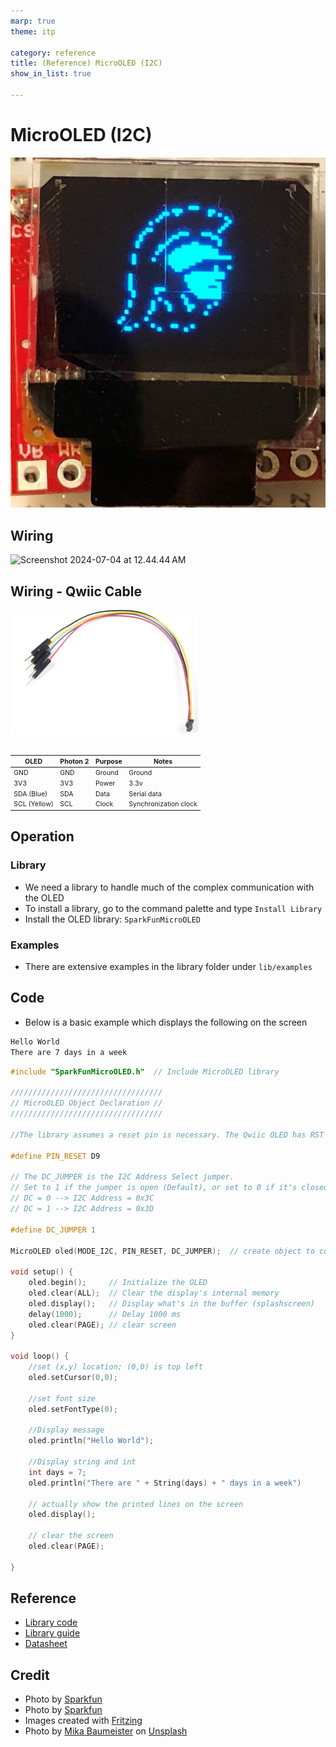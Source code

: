 ```yaml
---
marp: true
theme: itp

category: reference
title: (Reference) MicroOLED (I2C)
show_in_list: true

---
```


<!-- headingDivider: 2 -->



# MicroOLED (I2C)
![bg opacity:.95 left:50%](i2c_oled.assets/oled_usc.jpg)



## Wiring

<img src="i2c_oled.assets/Screenshot 2024-07-04 at 12.44.44 AM.png" alt="Screenshot 2024-07-04 at 12.44.44 AM" style="width:900px;" />



## Wiring - Qwiic Cable

<img src="i2c_oled.assets/qwiic_cable.jpg" style="width:300px;" />

## 
<span style="font-size:75%">



| OLED         | Photon 2 | Purpose | Notes                 |
| ------------ | -------- | ------- | --------------------- |
| GND          | GND      | Ground  | Ground                |
| 3V3          | 3V3      | Power   | 3.3v                  |
| SDA (Blue)   | SDA      | Data    | Serial data           |
| SCL (Yellow) | SCL      | Clock   | Synchronization clock |

</span>

## Operation

### Library

* We need a library to handle much of the complex communication with the OLED 
* To install a library, go to the command palette and type `Install Library`
* Install the OLED library: `SparkFunMicroOLED`

### Examples

- There are extensive examples in the library folder under `lib/examples`

## Code

- Below is a basic example which displays the following on the screen

```html
Hello World
There are 7 days in a week
```



```c++
#include "SparkFunMicroOLED.h"  // Include MicroOLED library

//////////////////////////////////
// MicroOLED Object Declaration //
//////////////////////////////////

//The library assumes a reset pin is necessary. The Qwiic OLED has RST hard-wired, so pick an arbitrarty IO pin that is not being used

#define PIN_RESET D9

// The DC_JUMPER is the I2C Address Select jumper. 
// Set to 1 if the jumper is open (Default), or set to 0 if it's closed.
// DC = 0 --> I2C Address = 0x3C
// DC = 1 --> I2C Address = 0x3D 

#define DC_JUMPER 1

MicroOLED oled(MODE_I2C, PIN_RESET, DC_JUMPER);  // create object to communicate with OLED

void setup() {
    oled.begin();     // Initialize the OLED
    oled.clear(ALL);  // Clear the display's internal memory
    oled.display();   // Display what's in the buffer (splashscreen) 
    delay(1000);      // Delay 1000 ms
    oled.clear(PAGE); // clear screen
}

void loop() {
	//set (x,y) location; (0,0) is top left
    oled.setCursor(0,0);
    
	//set font size
	oled.setFontType(0);
	
	//Display message
    oled.println("Hello World");
	
	//Display string and int
	int days = 7;
	oled.println("There are " + String(days) + " days in a week")

	// actually show the printed lines on the screen
    oled.display();
	
	// clear the screen
    oled.clear(PAGE);

}

```

## Reference

* [Library code](https://github.com/sparkfun/Micro_OLED_Breakout/tree/V_1.0)
* [Library guide](https://learn.sparkfun.com/tutorials/micro-oled-breakout-hookup-guide#using-the-arduino-library)
* [Datasheet](https://cdn.sparkfun.com/assets/learn_tutorials/3/0/8/SSD1306.pdf)

## Credit

- Photo by [Sparkfun](https://learn.sparkfun.com/tutorials/qwiic-micro-oled-hookup-guide)
- Photo by  [Sparkfun](https://www.sparkfun.com/products/14532)
- Images created with [Fritzing](https://fritzing.org/home/)
- Photo by [Mika Baumeister](https://unsplash.com/@mbaumi?utm_source=unsplash&utm_medium=referral&utm_content=creditCopyText) on [Unsplash](https://unsplash.com/?utm_source=unsplash&utm_medium=referral&utm_content=creditCopyText)


